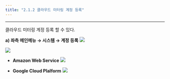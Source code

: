 ```yaml
---
title: "2.1.2 클라우드 미터링 계정 등록"
---
```


---

클라우드 미터링 계정 등록 할 수 있다.

**a) 좌측 메인메뉴 → 시스템 → 계정 등록**
![](/images/assets/KR/3.1.1/2.1.2_1.png?width=50pc)

![](/images/assets/KR/3.1.1/2.1.2_2.png?width=50pc)

* **Amazon Web Service**
![](/images/assets/KR/3.1.1/2.1.2_3.png?width=50pc)

* **Google Cloud Plalform**
![](/images/assets/KR/3.1.1/2.1.2_4.png?width=50pc)
